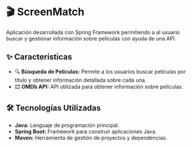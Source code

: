 # 🎬 ScreenMatch

Aplicación desarrollada con Spring Framework permitiendo a al usuario buscar y gestionar información sobre películas con ayuda de una API.

## ✨ Características

- 🔍 **Búsqueda de Películas:** Permite a los usuarios buscar películas por título y obtener información detallada sobre cada una.
- 🎞 **OMDb API:** API utilizada para obtener información sobre películas.

## 🛠️ Tecnologías Utilizadas

- **Java:** Lenguaje de programación principal.
- **Spring Boot:** Framework para construir aplicaciones Java.
- **Maven:** Herramienta de gestión de proyectos y dependencias.
